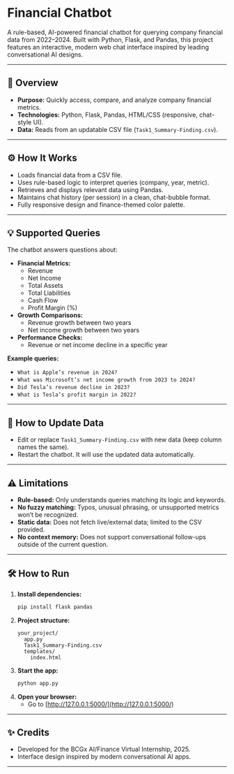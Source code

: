 # Financial Chatbot

A rule-based, AI-powered financial chatbot for querying company financial data from 2022–2024. Built with Python, Flask, and Pandas, this project features an interactive, modern web chat interface inspired by leading conversational AI designs.

---

## 🚀 Overview

- **Purpose:** Quickly access, compare, and analyze company financial metrics.
- **Technologies:** Python, Flask, Pandas, HTML/CSS (responsive, chat-style UI).
- **Data:** Reads from an updatable CSV file (`Task1_Summary-Finding.csv`).

---

## ⚙️ How It Works

- Loads financial data from a CSV file.
- Uses rule-based logic to interpret queries (company, year, metric).
- Retrieves and displays relevant data using Pandas.
- Maintains chat history (per session) in a clean, chat-bubble format.
- Fully responsive design and finance-themed color palette.

---

## 💡 Supported Queries

The chatbot answers questions about:

- **Financial Metrics:**
  - Revenue
  - Net Income
  - Total Assets
  - Total Liabilities
  - Cash Flow
  - Profit Margin (%)
- **Growth Comparisons:**
  - Revenue growth between two years
  - Net income growth between two years
- **Performance Checks:**
  - Revenue or net income decline in a specific year

**Example queries:**
- `What is Apple’s revenue in 2024?`
- `What was Microsoft’s net income growth from 2023 to 2024?`
- `Did Tesla’s revenue decline in 2023?`
- `What is Tesla’s profit margin in 2022?`

---

## 📝 How to Update Data

- Edit or replace `Task1_Summary-Finding.csv` with new data (keep column names the same).
- Restart the chatbot. It will use the updated data automatically.

---

## ⚠️ Limitations

- **Rule-based:** Only understands queries matching its logic and keywords.
- **No fuzzy matching:** Typos, unusual phrasing, or unsupported metrics won’t be recognized.
- **Static data:** Does not fetch live/external data; limited to the CSV provided.
- **No context memory:** Does not support conversational follow-ups outside of the current question.

---

## 🛠️ How to Run

1. **Install dependencies:**
    ```bash
    pip install flask pandas
    ```
2. **Project structure:**
    ```
    your_project/
      app.py
      Task1_Summary-Finding.csv
      templates/
        index.html
    ```
3. **Start the app:**
    ```bash
    python app.py
    ```
4. **Open your browser:**
    - Go to [http://127.0.0.1:5000/](http://127.0.0.1:5000/)

---

## ✨ Credits

- Developed for the BCGx AI/Finance Virtual Internship, 2025.
- Interface design inspired by modern conversational AI apps.

---

